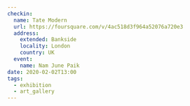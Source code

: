 ```yaml
---
checkin:
  name: Tate Modern
  url: https://foursquare.com/v/4ac518d3f964a52076a720e3
  address:
    extended: Bankside
    locality: London
    country: UK
  event:
    name: Nam June Paik
date: 2020-02-02T13:00
tags:
  - exhibition
  - art_gallery
---
```

